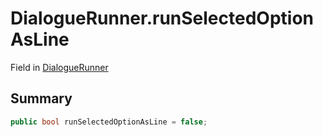 # DialogueRunner.runSelectedOptionAsLine

Field in [DialogueRunner](/docs/api/csharp/yarn.unity.dialoguerunner.md)

## Summary



```csharp
public bool runSelectedOptionAsLine = false;
```

